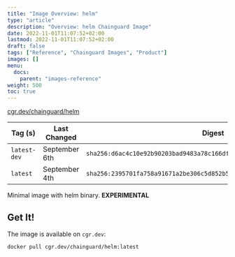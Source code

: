 ```yaml
---
title: "Image Overview: helm"
type: "article"
description: "Overview: helm Chainguard Image"
date: 2022-11-01T11:07:52+02:00
lastmod: 2022-11-01T11:07:52+02:00
draft: false
tags: ["Reference", "Chainguard Images", "Product"]
images: []
menu:
  docs:
    parent: "images-reference"
weight: 500
toc: true
---
```


[cgr.dev/chainguard/helm](https://github.com/chainguard-images/images/tree/main/images/helm)

| Tag (s)       | Last Changed  | Digest                                                                    |
|---------------|---------------|---------------------------------------------------------------------------|
|  `latest-dev` | September 6th | `sha256:d6ac4c10e92b90203bad9483a78c166df8cd16bbf98a4295744876121f113f03` |
|  `latest`     | September 4th | `sha256:2395701fa758a91671a2be306c5d852b5fb80f6922a29f520668352c4c73c471` |



Minimal image with helm binary. **EXPERIMENTAL**

## Get It!

The image is available on `cgr.dev`:

```
docker pull cgr.dev/chainguard/helm:latest
```

